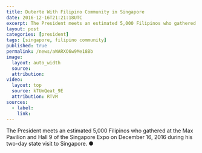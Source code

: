 ```yaml
---
title: Duterte With Filipino Community in Singapore
date: 2016-12-16T21:21:18UTC
excerpt: The President meets an estimated 5,000 Filipinos who gathered at the Max Pavilion and Hall 9 of the Singapore Expo on December 16, 2016 during his two-day state visit to Singapore.
layout: post
categories: [president]
tags: [singapore, filipino community]
published: true
permalink: /news/aWARXO6w9Me18Bb
image:
  layout: auto_width
  source: 
  attribution: 
video:
  layout: top
  source: kTUmQeat_9E
  attribution: RTVM
sources:
  - label:
    link:
---
```


The President meets an estimated 5,000 Filipinos who gathered at the Max Pavilion and Hall 9 of the Singapore Expo on December 16, 2016 during his two-day state visit to Singapore.
&#x25cf;
